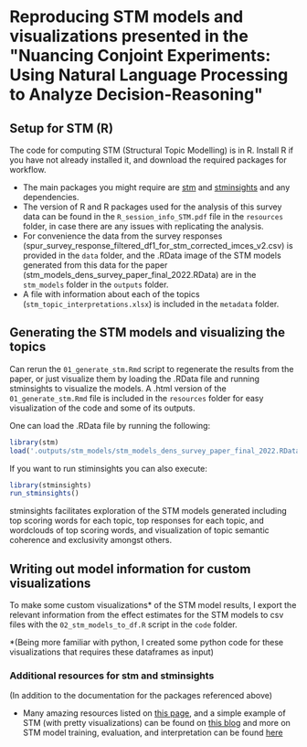 # Reproducing STM models and visualizations presented in the **"Nuancing Conjoint Experiments: Using Natural Language Processing to Analyze Decision-Reasoning"**

## Setup for STM (R)
The code for computing STM (Structural Topic Modelling) is in R. Install R if you have not already installed it, and download the required packages for workflow.

- The main packages you might require are [stm](https://cran.r-project.org/web/packages/stm/stm.pdf) and [stminsights](https://cran.r-project.org/web/packages/stminsights/vignettes/intro.html) and any dependencies.
- The version of R and R packages used for the analysis of this survey data can be found in the `R_session_info_STM.pdf` file in the `resources` folder, in case there are any issues with replicating the analysis. 
- For convenience the data from the survey responses (spur_survey_response_filtered_df1_for_stm_corrected_imces_v2.csv) is provided in the `data` folder, and the .RData image of the STM models generated from this data for the paper (stm_models_dens_survey_paper_final_2022.RData) are in the `stm_models` folder in the `outputs` folder. 
- A file with information about each of the topics (`stm_topic_interpretations.xlsx`) is included in the `metadata` folder.

## Generating the STM models and visualizing the topics
Can rerun the `01_generate_stm.Rmd` script to regenerate the results from the paper, or just visualize them by loading the .RData file and running stminsights to visualize the models. A .html version of the `01_generate_stm.Rmd` file is included in the `resources` folder for easy visualization of the code and some of its outputs.

One can load the .RData file by running the following: 

```R
library(stm)
load('.outputs/stm_models/stm_models_dens_survey_paper_final_2022.RData')
```

If you want to run stiminsights you can also execute: 

```R
library(stminsights)
run_stminsights()
```

stminsights facilitates exploration of the STM models generated including top scoring words for each topic, top responses for each topic, and wordclouds of top scoring words, and visualization of topic semantic coherence and exclusivity amongst others. 

## Writing out model information for custom visualizations
To make some custom visualizations* of the STM model results, I export the relevant information from the effect estimates for the STM models to csv files with the `02_stm_models_to_df.R` script in the `code` folder.  

*(Being more familiar with python, I created some python code for these visualizations that requires these dataframes as input)


### Additional resources for stm and stminsights
(In addition to the documentation for the packages referenced above)

- Many amazing resources listed on [this page](http://www.structuraltopicmodel.com/), and a simple example of STM (with pretty visualizations) can be found on [this blog](https://juliasilge.com/blog/sherlock-holmes-stm/) and more on STM model training, evaluation, and interpretation can be found [here](https://juliasilge.com/blog/evaluating-stm/) 
